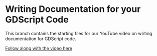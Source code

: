 # Writing Documentation for your GDScript Code

This branch contains the starting files for our YouTube video on writing documentation for GDScript code.

[Follow along with the video here](https://youtu.be/1nEOmBDCfY0)
